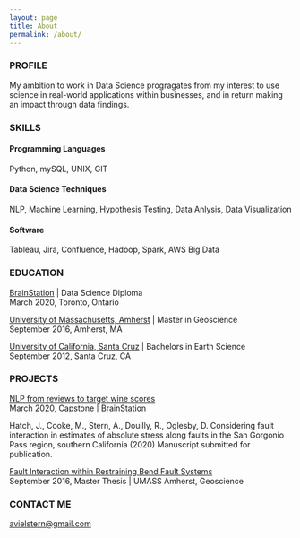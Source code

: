 ```yaml
---
layout: page
title: About
permalink: /about/
---
```


### PROFILE
My ambition to work in Data Science progragates from my interest to use science in real-world applications within businesses, and in return making an impact through data findings.


### SKILLS

#### Programming Languages
Python, mySQL, UNIX, GIT

#### Data Science Techniques 
NLP, Machine Learning, Hypothesis Testing, Data Anlysis, Data Visualization

#### Software
Tableau, Jira, Confluence, Hadoop, Spark, AWS Big Data


### EDUCATION
[BrainStation](https://www.ucsc.edu/) | Data Science Diploma<br/>
March 2020, Toronto, Ontario

[University of Massachusetts, Amherst](https://www.umass.edu/) |  Master in Geoscience<br/>
September 2016, Amherst, MA

[University of California, Santa Cruz](https://www.ucsc.edu/) |  Bachelors in Earth Science<br/>
September 2012, Santa Cruz, CA


### PROJECTS

[NLP from reviews to target wine scores](https://avielrs.github.io/BrainStation-Capstone/)<br/>
March 2020, Capstone | BrainStation

Hatch, J., Cooke, M., Stern, A., Douilly, R., Oglesby, D. Considering fault   interaction in estimates of absolute stress along faults in the San Gorgonio Pass region, southern California (2020) Manuscript submitted for publication.

[Fault Interaction within Restraining Bend Fault Systems](https://scholarworks.umass.edu/masters_theses_2/449/)<br/>
September 2016, Master Thesis | UMASS Amherst, Geoscience


### CONTACT ME
[avielstern@gmail.com](mailto:avielstern@gmail.com)